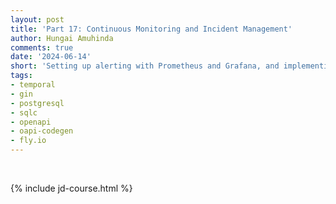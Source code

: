 ```yaml
---
layout: post
title: 'Part 17: Continuous Monitoring and Incident Management'
author: Hungai Amuhinda
comments: true
date: '2024-06-14'
short: 'Setting up alerting with Prometheus and Grafana, and implementing automated incident response workflows'
tags:
- temporal
- gin
- postgresql
- sqlc
- openapi
- oapi-codegen
- fly.io
---
```



<br>

{% include jd-course.html %}